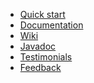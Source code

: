 <ul class="main-menu-pages">
  <li><a href="{{ BASE_PATH }}/quick-start.html">Quick start</a></li>
  <li><a href="{{ BASE_PATH }}/documentation.html">Documentation</a></li>
  <li><a href="https://github.com/codeborne/selenide/wiki" target="_blank">Wiki</a></li>
  <li><a href="{{ BASE_PATH }}/javadoc.html">Javadoc</a></li>
  <li><a href="{{ BASE_PATH }}/users.html">Testimonials</a></li>
  <li style="display:none;"><a href="{{ BASE_PATH }}/quotes.html">What users say?</a></li>
  <li><a href="{{ BASE_PATH }}/contacts.html">Feedback</a></li>
  <li style="display:none;"><a href="{{ BASE_PATH }}/thanks.html">Our thanks</a></li>
</ul>

<h3 style="display:none">Blog</h3>
<div class="archive" style="display:none">
  {% assign posts_collate = site.posts %}
  {% include JB/posts_collate %}
  <a href="{{ BASE_PATH }}/archive.html" class="right small">Blog archive</a>
</div>
